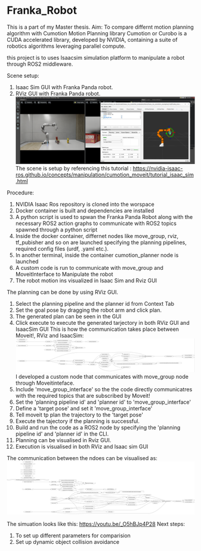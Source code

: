 # Franka_Robot

This is a part of my Master thesis. 
Aim: To compare differnt motion planning algorithm with Cumotion Motion Planning library
Cumotion or Curobo is a CUDA accelerated library, developed by NVIDIA, containing a suite of robotics algorithms leveraging parallel compute.

this project is to uses Isaacsim simulation platform to manipulate a robot through ROS2 middleware.

Scene setup:
1. Isaac Sim GUI with Franka Panda robot.
2. RViz GUI with Franka Panda robot.
![alt text](<images/Screenshot from 2024-08-26 16-07-06.png>)
The scene is setup by referencing this tutorial : https://nvidia-isaac-ros.github.io/concepts/manipulation/cumotion_moveit/tutorial_isaac_sim.html

Procedure:
1. NVIDIA Isaac Ros repository is cloned into the worspace
2. Docker container is built and dependencies are installed
3. A python script is used to spwan the Franka Panda Robot along with the necessary ROS2 action graphs to communicate with ROS2 topics spawned through a python script
4. Inside the docker container, differnet nodes like move_group, rviz, tf_pubisher and so on are launched specifying the planning pipelines, required config files (urdf, .yaml etc.).
5. In another terminal, inside the container  cumotion_planner node is launched
6. A custom code is run to communicate with move_group and MoveitInterface to Manipulate the robot 
7. The robot motion ins visualized in Isaac Sim and Rviz GUI

The planning can be done by using RViz GUI.
1. Select the planning pipeline and the planner id from Context Tab
2. Set the goal pose by dragging the robot arm and click plan.
3. The generated plan can be seen in the GUI
4. Click execute to execute the generated tarjectory in both RViz GUI and IsaacSim GUI
This is how the communication takes place between Moveit!, RViz and IsaacSim:![alt text](<images/Screenshot from 2024-08-26 16-12-39.png>)
I developed a custom node that communicates with move_group node through Moveitinteface.
1. Include 'move_group_interface' so the the code directly communicatres with the required topics that are subscribed by Moveit!
2. Set the 'planning pipeline id' and 'planner id' to 'move_group_interface'
3. Define a 'target pose' and set it 'move_group_interface'
4. Tell moveit tp plan the trajectory to the 'target pose'
5. Execute the tajectory if the planning is successful.
6. Build and run the code as a ROS2 node by specifying the 'planning pipeline id' and 'planner id' in the CLI.
6. Planning can be visualised in Rviz GUI.
7. Execution is visualised in both RViz and Isaac sim GUI

The communication between the ndoes can be visualised as: 
![alt text](images/rosgraph_mv.png)

The simuation looks like this: https://youtu.be/_O5hBJp4P28
Next steps:
1. To set up different parameters for comparision
2. Set up dynamic object collision avoidance